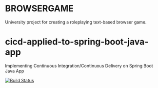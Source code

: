 # BROWSERGAME

University project for creating a roleplaying text-based browser game.

# cicd-applied-to-spring-boot-java-app
Implementing Continuous Integration/Continuous Delivery on Spring Boot Java App 

[![Build Status](https://travis-ci.com/georgi-uchkunov/cicd-applied-to-spring-boot-java-app.svg)](https://travis-ci.com/georgi-uchkunov/browsergame)
